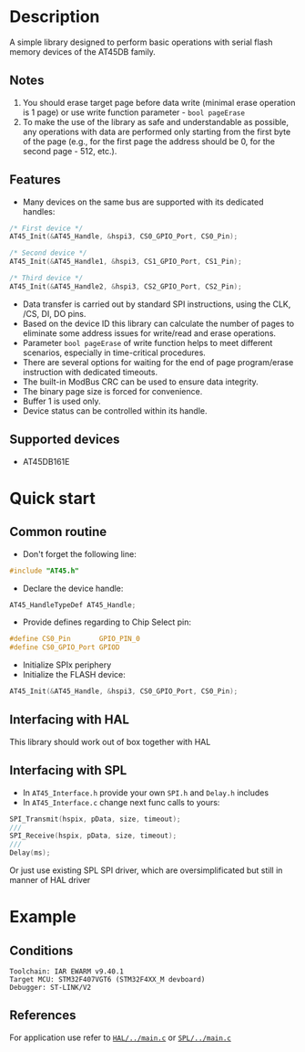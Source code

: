 # Description
A simple library designed to perform basic operations with serial flash memory devices of the AT45DB family. 
## Notes
1. You should erase target page before data write (minimal erase operation is 1 page) or use write function parameter - `bool pageErase`
2. To make the use of the library as safe and understandable as possible, any operations with data are performed only starting from the first byte of the page 
(e.g., for the first page the address should be 0, for the second page - 512, etc.).
## Features
* Many devices on the same bus are supported with its dedicated handles:
```C
/* First device */
AT45_Init(&AT45_Handle, &hspi3, CS0_GPIO_Port, CS0_Pin);

/* Second device */
AT45_Init(&AT45_Handle1, &hspi3, CS1_GPIO_Port, CS1_Pin);

/* Third device */
AT45_Init(&AT45_Handle2, &hspi3, CS2_GPIO_Port, CS2_Pin);
```
* Data transfer is carried out by standard SPI instructions, using the CLK, /CS, DI, DO pins.  
* Based on the device ID this library can calculate the number of pages to eliminate some address issues for write/read and erase operations.
* Parameter `bool pageErase` of write function helps to meet different scenarios, especially in time-critical procedures.
* There are several options for waiting for the end of page program/erase instruction with dedicated timeouts.
* The built-in ModBus CRC can be used to ensure data integrity.
* The binary page size is forced for convenience.
* Buffer 1 is used only.
* Device status can be controlled within its handle.
## Supported devices
* AT45DB161E

# Quick start
## Common routine
* Don't forget the following line:
```C
#include "AT45.h"
```
* Declare the device handle:
```C
AT45_HandleTypeDef AT45_Handle;
```
* Provide defines regarding to Chip Select pin:
```C
#define CS0_Pin       GPIO_PIN_0
#define CS0_GPIO_Port GPIOD
```
* Initialize SPIx periphery
* Initialize the FLASH device:
```C
AT45_Init(&AT45_Handle, &hspi3, CS0_GPIO_Port, CS0_Pin);
```
## Interfacing with HAL
This library should work out of box together with HAL 
## Interfacing with SPL
* In `AT45_Interface.h` provide your own `SPI.h` and `Delay.h` includes   
* In `AT45_Interface.c` change next func calls to yours:
```C
SPI_Transmit(hspix, pData, size, timeout);
///
SPI_Receive(hspix, pData, size, timeout);
///
Delay(ms);
```
Or just use existing SPL SPI driver, which are oversimplificated but still in manner of HAL driver
# Example
## Conditions
`Toolchain: IAR EWARM v9.40.1`  
`Target MCU: STM32F407VGT6 (STM32F4XX_M devboard)`  
`Debugger: ST-LINK/V2`
## References
For application use refer to [`HAL/../main.c`](./HAL/Core/Src/main.c) or [`SPL/../main.c`](./SPL/Source/main.c) 
